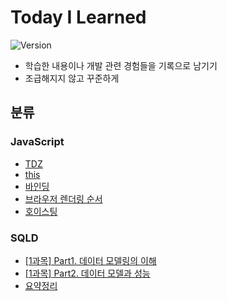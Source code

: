# Today I Learned

![Version](https://img.shields.io/badge/version-2023.9.6-red.svg)

- 학습한 내용이나 개발 관련 경험들을 기록으로 남기기
- 조급해지지 않고 꾸준하게

## 분류

### JavaScript

- [TDZ](./JavaScript/TDZ.md)
- [this](./JavaScript/this.md)
- [바인딩](./JavaScript/binding.md)
- [브라우저 렌더링 순서](./JavaScript/browser-rendering-order.md)
- [호이스팅](./JavaScript/hoisting.md)

### SQLD

- [[1과목] Part1. 데이터 모델링의 이해](./SQLD/subject1-1.md)
- [[1과목] Part2. 데이터 모델과 성능](./SQLD/subject1-2.md)
- [요약정리](./SQLD/key-point.md)
